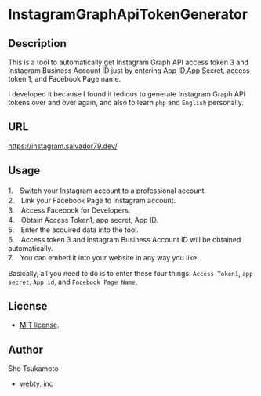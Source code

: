 # InstagramGraphApiTokenGenerator

## Description

This is a tool to automatically get Instagram Graph API access token 3 and Instagram Business Account ID just by entering App ID,App Secret, access token 1, and Facebook Page name.

I developed it because I found it tedious to generate Instagram Graph API tokens over and over again, and also to learn `php` and `English` personally.

## URL

https://instagram.salvador79.dev/

## Usage

1.　Switch your Instagram account to a professional account.  
2.　Link your Facebook Page to Instagram account.  
3.　Access Facebook for Developers.  
4.　Obtain Access Token1, app secret, App ID.  
5.　Enter the acquired data into the tool.  
6.　Access token 3 and Instagram Business Account ID will be obtained automatically.  
7.　You can embed it into your website in any way you like.

Basically, all you need to do is to enter these four things: `Access Token1`, `app secret`, `App id`, and `Facebook Page Name`.

## License

-   [MIT license](https://en.wikipedia.org/wiki/MIT_License).

## Author

Sho Tsukamoto

-   [webty, inc](https://webty.jp/staffblog/author/tsukamoto/)
